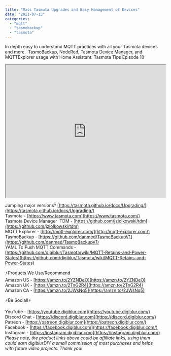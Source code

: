 ```yaml
---
title: "Mass Tasmota Upgrades and Easy Management of Devices"
date: "2021-07-13"
categories: 
  - "mqtt"
  - "tasmobackup"
  - "tasmota"
---
```


In depth easy to understand MQTT practices with all your Tasmota devices and more.  TasmoBackup, NodeRed, Tasmota Device Manager, and MQTTExplorer usage with Home Assistant. Tasmota Tips Episode 10

  

<iframe allowfullscreen height="432" src="https://www.youtube.com/embed/mX4XLAELv6I" width="519" youtube-src-=""></iframe>

<!--truncate-->

  

  
Jumping major versions? [https://tasmota.github.io/docs/Upgrading/](https://tasmota.github.io/docs/Upgrading/)  
Tasmota - [https://www.tasmota.com](https://www.tasmota.com/)  
Tasmota Device Manager  TDM - [https://github.com/jziolkowski/tdm](https://github.com/jziolkowski/tdm)  
MQTT Explorer - [http://mqtt-explorer.com/](http://mqtt-explorer.com/)  
TasmoBackup - [https://github.com/danmed/TasmoBackupV1](https://github.com/danmed/TasmoBackupV1)  
YAML To Push MQTT Commands - [https://github.com/digiblur/Tasmota/wiki/MQTT-Retains-and-Power-States](https://github.com/digiblur/Tasmota/wiki/MQTT-Retains-and-Power-States)  
  

⚡Products We Use/Recommend  
Amazon US - [https://amzn.to/2YZNDeO](https://amzn.to/2YZNDeO)  
Amazon UK - [https://amzn.to/2TnG2R4](https://amzn.to/2TnG2R4)  
Amazon CA - [https://amzn.to/2JWsNq5](https://amzn.to/2JWsNq5)  
  

⚡Be Social!⚡

YouTube - [https://youtube.digiblur.com](https://youtube.digiblur.com/)  
Discord Chat - [https://discord.digiblur.com](https://discord.digiblur.com/)  
Patreon - [https://patreon.digiblur.com](https://patreon.digiblur.com/)  
Facebook - [https://facebook.digiblur.com](https://facebook.digiblur.com/)  
Instagram - [https://instagram.digiblur.com](https://instagram.digiblur.com/)  
_Please note, the product links above could be affiliate links, using them could earn digiblurDIY a small commission of most purchases and helps with future video projects. Thank you!_

